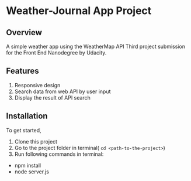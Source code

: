 # Weather-Journal App Project

## Overview
A simple weather app using the WeatherMap API
Third project submission for the Front End Nanodegree by Udacity.



## Features
1. Responsive design
2. Search data from web API by user input
3. Display the result of API search 


## Installation
To get started, 
1. Clone this project
2. Go to the project folder in terminal( `cd <path-to-the-project>`)
3. Run following commands in terminal:
- npm install
- node server.js

